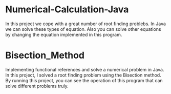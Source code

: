 # Numerical-Calculation-Java
In this project we cope with a great number of root finding problebs. In Java we can solve these types of equation. Also you can solve other equations by changing the equation implemented in this program. 
# Bisection_Method
Implementing functional references and solve a numerical problem in Java. In this project, I solved a root finding problem using the Bisection method. By running this project, you can see the operation of this program that can solve different problems truly. 
